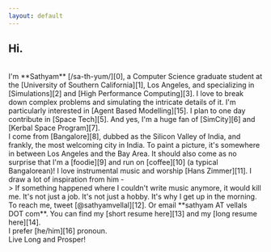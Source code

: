 ```yaml
---
layout: default
---
```


## Hi.

<br/>
I'm **Sathyam** [/sa-th-yum/][0], a Computer Science graduate student at the [University of Southern California][1], Los Angeles, and specializing in [Simulations][2] and [High Performance Computing][3]. I love to break down complex problems and simulating the intricate details of it. I'm particularly interested in [Agent Based Modelling][15]. I plan to one day contribute in [Space Tech][5]. And yes, I'm a huge fan of [SimCity][6] and [Kerbal Space Program][7].

<br/>
I come from [Bangalore][8], dubbed as the Silicon Valley of India, and frankly, the most welcoming city in India. To paint a picture, it's somewhere in between Los Angeles and the Bay Area. It should also come as no surprise that I'm a [foodie][9] and run on [coffee][10] (a typical Bangalorean)! I love instrumental music and worship [Hans Zimmer][11]. I draw a lot of inspiration from him -  

<br/>
> If something happened where I couldn't write music anymore, it would kill me. It's not just a job. It's not just a hobby. It's why I get up in the morning.

<br/>
To reach me, tweet [@sathyamvellal][12]. Or email **sathyam AT vellals DOT com**. You can find my [short resume here][13] and my [long resume here][14].

<br/>
I prefer [he/him][16] pronoun.

<br/>
Live Long and Prosper! <i class="fa fa-hand-spock-o" aria-hidden="true"></i>

[0]: http://www.phonemicchart.com/
[1]: http://www.usc.edu/
[2]: https://en.wikipedia.org/wiki/Simulation
[3]: https://en.wikipedia.org/wiki/Supercomputer
[4]: https://github.com/sathyamvellal
[5]: https://en.wikipedia.org/wiki/Outline_of_space_technology
[6]: http://www.simcity.com/
[7]: https://kerbalspaceprogram.com/
[8]: https://en.wikipedia.org/wiki/Bangalore
[9]: https://en.wikipedia.org/wiki/Culture_of_Bangalore#Cuisine
[10]: https://en.wikipedia.org/wiki/Coffee
[11]: https://en.wikipedia.org/wiki/Hans_Zimmer
[12]: https://twitter.com/sathyamvellal
[13]: /resume
[14]: /resume-long
[15]: https://en.wikipedia.org/wiki/Agent-based_model
[16]: http://my.pronoun.is/he
